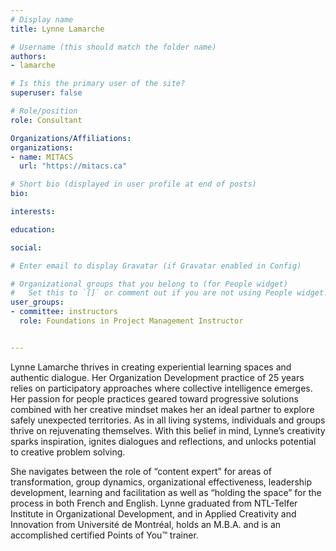 ```yaml
---
# Display name
title: Lynne Lamarche

# Username (this should match the folder name)
authors:
- lamarche

# Is this the primary user of the site?
superuser: false

# Role/position
role: Consultant

Organizations/Affiliations:
organizations:
- name: MITACS
  url: "https://mitacs.ca"

# Short bio (displayed in user profile at end of posts)
bio: 

interests:

education:

social:

# Enter email to display Gravatar (if Gravatar enabled in Config)

# Organizational groups that you belong to (for People widget)
#   Set this to `[]` or comment out if you are not using People widget.
user_groups:
- committee: instructors
  role: Foundations in Project Management Instructor


---
```

Lynne Lamarche thrives in creating experiential learning spaces and authentic
dialogue. Her Organization Development practice of 25 years relies on
participatory approaches where collective intelligence emerges. Her passion for
people practices geared toward progressive solutions combined with her creative
mindset makes her an ideal partner to explore safely unexpected territories. As
in all living systems, individuals and groups thrive on rejuvenating themselves.
With this belief in mind, Lynne’s creativity sparks inspiration, ignites
dialogues and reflections, and unlocks potential to creative problem solving.

She navigates between the role of “content expert” for areas of transformation,
group dynamics, organizational effectiveness, leadership development, learning
and facilitation as well as “holding the space” for the process in both French
and English. Lynne graduated from NTL-Telfer Institute in Organizational
Development, and in Applied Creativity and Innovation from Université de
Montréal, holds an M.B.A. and is an accomplished certified Points of You™
trainer.
